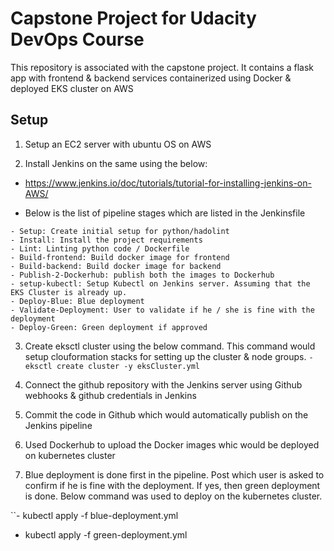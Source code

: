 # Capstone Project for Udacity DevOps Course

This repository is associated with the capstone project. It contains a flask app with frontend & backend services containerized using Docker & deployed EKS cluster on AWS

## Setup
1) Setup an EC2 server with ubuntu OS on AWS

2) Install Jenkins on the same using the below:
- https://www.jenkins.io/doc/tutorials/tutorial-for-installing-jenkins-on-AWS/

- Below is the list of pipeline stages which are listed in the Jenkinsfile 
```
- Setup: Create initial setup for python/hadolint
- Install: Install the project requirements
- Lint: Linting python code / Dockerfile
- Build-frontend: Build docker image for frontend
- Build-backend: Build docker image for backend
- Publish-2-Dockerhub: publish both the images to Dockerhub
- setup-kubectl: Setup Kubectl on Jenkins server. Assuming that the EKS Cluster is already up.
- Deploy-Blue: Blue deployment
- Validate-Deployment: User to validate if he / she is fine with the deployment
- Deploy-Green: Green deployment if approved
```
3) Create eksctl cluster using the below command. This command would setup clouformation stacks for setting up the cluster & node groups.
``- eksctl create cluster -y eksCluster.yml 
``
4) Connect the github repository with the Jenkins server using Github webhooks & github credentials in Jenkins

5) Commit the code in Github which would automatically publish on the Jenkins pipeline 

6) Used Dockerhub to upload the Docker images whic would be deployed on kubernetes cluster

7) Blue deployment is done first in the pipeline. Post which user is asked to confirm if he is fine with the deployment. If yes, then green deployment is done. Below command was used to deploy on the kubernetes cluster.

``- kubectl apply -f blue-deployment.yml
- kubectl apply -f green-deployment.yml
